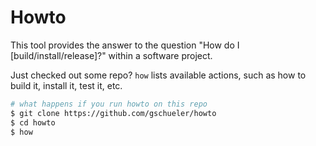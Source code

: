 # Howto

This tool provides the answer to the question "How do I [build/install/release]?" within a software project.

Just checked out some repo? `how` lists available actions, such as how to build it, install it, test it, etc.

```bash
# what happens if you run howto on this repo 
$ git clone https://github.com/gschueler/howto
$ cd howto
$ how
```